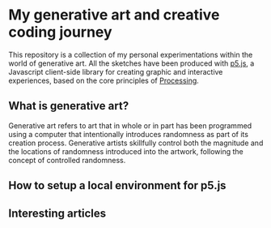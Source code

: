 # My generative art and creative coding journey

This repository is a collection of my personal experimentations within the world of generative art. All the sketches have been produced with [p5.js](https://p5js.org/), a Javascript client-side library for creating graphic and interactive experiences, based on the core principles of [Processing](https://processing.org/).

## What is generative art?

Generative art refers to art that in whole or in part has been programmed using a computer that intentionally introduces randomness as part of its creation process. Generative artists skillfully control both the magnitude and the locations of randomness introduced into the artwork, following the concept of controlled randomness.

## How to setup a local environment for p5.js

## Interesting articles

